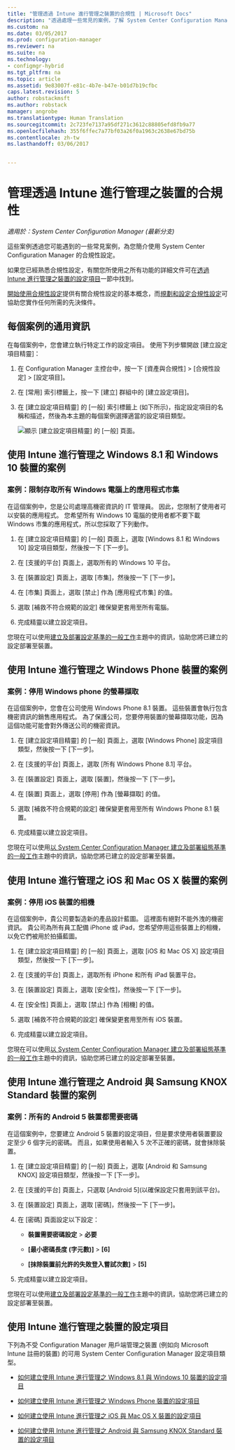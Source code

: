 ```yaml
---
title: "管理透過 Intune 進行管理之裝置的合規性 | Microsoft Docs"
description: "透過處理一些常見的案例，了解 System Center Configuration Manager 合規性設定需要。"
ms.custom: na
ms.date: 03/05/2017
ms.prod: configuration-manager
ms.reviewer: na
ms.suite: na
ms.technology:
- configmgr-hybrid
ms.tgt_pltfrm: na
ms.topic: article
ms.assetid: 9e83007f-e81c-4b7e-b47e-b01d7b19cfbc
caps.latest.revision: 5
author: robstackmsft
ms.author: robstack
manager: angrobe
ms.translationtype: Human Translation
ms.sourcegitcommit: 2c723fe7137a95df271c3612c88805efd8fb9a77
ms.openlocfilehash: 355f6ffec7a77bf03a26f0a1963c2638e67bd75b
ms.contentlocale: zh-tw
ms.lasthandoff: 03/06/2017


---
```

# <a name="managing-compliance-on-devices-managed-with-intune"></a>管理透過 Intune 進行管理之裝置的合規性

*適用於：System Center Configuration Manager (最新分支)*

這些案例透過您可能遇到的一些常見案例，為您簡介使用 System Center Configuration Manager 的合規性設定。  

 如果您已經熟悉合規性設定，有關您所使用之所有功能的詳細文件可在[透過 Intune 進行管理之裝置的設定項目](#configuration-items-for-devices-managed-with-intune)一節中找到。  

 [開始使用合規性設定](../../compliance/get-started/get-started-with-compliance-settings.md)提供有關合規性設定的基本概念，而[規劃和設定合規性設定](../../compliance/plan-design/plan-for-and-configure-compliance-settings.md)可協助您實作任何所需的先決條件。  

## <a name="general-information-for-each-scenario"></a>每個案例的通用資訊  
 在每個案例中，您會建立執行特定工作的設定項目。 使用下列步驟開啟 [建立設定項目精靈]：  

1.  在 Configuration Manager 主控台中，按一下 [資產與合規性] > [合規性設定] > [設定項目]。  

3.  在 [常用] 索引標籤上，按一下 [建立] 群組中的 [建立設定項目]。  

4.  在 [建立設定項目精靈] 的 [一般] 索引標籤上 (如下所示)，指定設定項目的名稱和描述，然後為本主題的每個案例選擇適當的設定項目類型。  

     ![顯示 [建立設定項目精靈] 的 [一般] 頁面。](media/Compliance-Settings-Wizard---1.png)  

## <a name="scenarios-for-windows-81-and-windows-10-devices-managed-with-intune"></a>使用 Intune 進行管理之 Windows 8.1 和 Windows 10 裝置的案例  

### <a name="scenario-restrict-access-to-the-app-store-on-all-windows-pcs"></a>案例：限制存取所有 Windows 電腦上的應用程式市集  
 在這個案例中，您是公司處理高機密資訊的 IT 管理員。 因此，您限制了使用者可以安裝的應用程式。 您希望所有 Windows 10 電腦的使用者都不要下載 Windows 市集的應用程式，所以您採取了下列動作。  

1.  在 [建立設定項目精靈] 的 [一般] 頁面上，選取 [Windows 8.1 和 Windows 10] 設定項目類型，然後按一下 [下一步]。  

2.  在 [支援的平台] 頁面上，選取所有的 Windows 10 平台。  

3.  在 [裝置設定] 頁面上，選取 [市集]，然後按一下 [下一步]。  

4.  在 [市集] 頁面上，選取 [禁止] 作為 [應用程式市集] 的值。  

5.  選取 [補救不符合規範的設定] 確保變更套用至所有電腦。  

6.  完成精靈以建立設定項目。  

 您現在可以使用[建立及部署設定基準的一般工作](../../compliance/plan-design/common-tasks-for-creating-and-deploying-configuration-baselines.md)主題中的資訊，協助您將已建立的設定部署至裝置。  

## <a name="scenarios-for-windows-phone-devices-managed-with-intune"></a>使用 Intune 進行管理之 Windows Phone 裝置的案例  

### <a name="scenario-disable-the-use-of-screen-capture-on-a-windows-phone"></a>案例：停用 Windows phone 的螢幕擷取  
 在這個案例中，您會在公司使用 Windows Phone 8.1 裝置。 這些裝置會執行包含機密資訊的銷售應用程式。 為了保護公司，您要停用裝置的螢幕擷取功能，因為這個功能可能會對外傳送公司的機密資訊。  

1.  在 [建立設定項目精靈] 的 [一般] 頁面上，選取 [Windows Phone] 設定項目類型，然後按一下 [下一步]。  

2.  在 [支援的平台] 頁面上，選取 [所有 Windows Phone 8.1] 平台。  

3.  在 [裝置設定] 頁面上，選取 [裝置]，然後按一下 [下一步]。  

4.  在 [裝置] 頁面上，選取 [停用] 作為 [螢幕擷取] 的值。  

5.  選取 [補救不符合規範的設定] 確保變更套用至所有 Windows Phone 8.1 裝置。  

6.  完成精靈以建立設定項目。  

 您現在可以使用[以 System Center Configuration Manager 建立及部署組態基準的一般工作](../../compliance/plan-design/common-tasks-for-creating-and-deploying-configuration-baselines.md)主題中的資訊，協助您將已建立的設定部署至裝置。  

## <a name="scenarios-for-ios-and-mac-os-x-devices-managed-with-intune"></a>使用 Intune 進行管理之 iOS 和 Mac OS X 裝置的案例  

### <a name="scenario-disable-the-camera-on-ios-devices"></a>案例：停用 iOS 裝置的相機  
 在這個案例中，貴公司要製造新的產品設計藍圖。 這裡面有絕對不能外洩的機密資訊。 貴公司為所有員工配備 iPhone 或 iPad，您希望停用這些裝置上的相機，以免它們被用於拍攝藍圖。  

1.  在 [建立設定項目精靈] 的 [一般] 頁面上，選取 [iOS 和 Mac OS X] 設定項目類型，然後按一下 [下一步]。  

2.  在 [支援的平台] 頁面上，選取所有 iPhone 和所有 iPad 裝置平台。  

3.  在 [裝置設定] 頁面上，選取 [安全性]，然後按一下 [下一步]。  

4.  在 [安全性] 頁面上，選取 [禁止] 作為 [相機] 的值。  

5.  選取 [補救不符合規範的設定] 確保變更套用至所有 iOS 裝置。  

6.  完成精靈以建立設定項目。  

 您現在可以使用[以 System Center Configuration Manager 建立及部署組態基準的一般工作](../../compliance/plan-design/common-tasks-for-creating-and-deploying-configuration-baselines.md)主題中的資訊，協助您將已建立的設定部署至裝置。  

## <a name="scenarios-for-android-and-samsung-knox-standard-devices-managed-with-intune"></a>使用 Intune 進行管理之 Android 與 Samsung KNOX Standard 裝置的案例  

### <a name="scenario-require-a-password-on-all-android-5-devices"></a>案例：所有的 Android 5 裝置都需要密碼  
 在這個案例中，您要建立 Android 5 裝置的設定項目，但是要求使用者裝置要設定至少 6 個字元的密碼。 而且，如果使用者輸入 5 次不正確的密碼，就會抹除裝置。  

1.  在 [建立設定項目精靈] 的 [一般] 頁面上，選取 [Android 和 Samsung KNOX] 設定項目類型，然後按一下 [下一步]。  

2.  在 [支援的平台] 頁面上，只選取 [Android 5]\(以確保設定只套用到該平台)。  

3.  在 [裝置設定] 頁面上，選取 [密碼]，然後按一下 [下一步]。  

4.  在 [密碼] 頁面設定以下設定：  

    -   **裝置需要密碼設定** > **必要**  

    -   **[最小密碼長度 (字元數)]** > **[6]**  

    -   **[抹除裝置前允許的失敗登入嘗試次數]** > **[5]**  

5.  完成精靈以建立設定項目。  

 您現在可以使用[建立及部署設定基準的一般工作](../../compliance/plan-design/common-tasks-for-creating-and-deploying-configuration-baselines.md)主題中的資訊，協助您將已建立的設定部署至裝置。  

## <a name="configuration-items-for-devices-managed-with-intune"></a>使用 Intune 進行管理之裝置的設定項目

下列為不受 Configuration Manager 用戶端管理之裝置 (例如向 Microsoft Intune 註冊的裝置) 的可用 System Center Configuration Manager 設定項目類型。  

 -   [如何建立使用 Intune 進行管理之 Windows 8.1 與 Windows 10 裝置的設定項目](create-configuration-items-for-windows-8.1-and-windows-10-devices-managed-without-the-client.md)  

 -   [如何建立使用 Intune 進行管理之 Windows Phone 裝置的設定項目](create-configuration-items-for-windows-phone-devices-managed-without-the-client.md)  

 -   [如何建立使用 Intune 進行管理之 iOS 與 Mac OS X 裝置的設定項目](create-configuration-items-for-ios-and-mac-os-x-devices-managed-without-the-client.md)  

 -   [如何建立使用 Intune 進行管理之 Android 與 Samsung KNOX Standard 裝置的設定項目](create-configuration-items-for-android-and-samsung-knox-devices-managed-without-the-client.md)  


